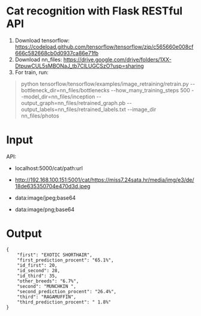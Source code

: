 # Cat recognition with Flask RESTful API

1. Download tensorflow: https://codeload.github.com/tensorflow/tensorflow/zip/c565660e008cf666c582668cb0d0937ca86e71fb
2. Download nn_files: https://drive.google.com/drive/folders/1XX-DtpuwCUL5sMBONaJ_tb7ClLUGCSzO?usp=sharing
3. For train, run: 
>python tensorflow/tensorflow/examples/image_retraining/retrain.py --bottleneck_dir=nn_files/bottlenecks --how_many_training_steps 500 --model_dir=nn_files/inception --output_graph=nn_files/retrained_graph.pb --output_labels=nn_files/retrained_labels.txt --image_dir nn_files/photos 


# Input

API:

- localhost:5000/cat/path:url
- http://192.168.100.151:5001/cat/https://miss7.24sata.hr/media/img/e3/de/18de635350704e470d3d.jpeg

- data:image/jpeg;base64

- data:image/png;base64

# Output

```
{
    "first": "EXOTIC SHORTHAIR",
    "first_prediction_procent": "65.1%",
    "id_first": 20,
    "id_second": 28,
    "id_third": 35,
    "other_breeds": "6.7%",
    "second": "MUNCHKIN ",
    "second_prediction_procent": "26.4%",
    "third": "RAGAMUFFIN",
    "third_prediction_procent": " 1.8%"
}
```
